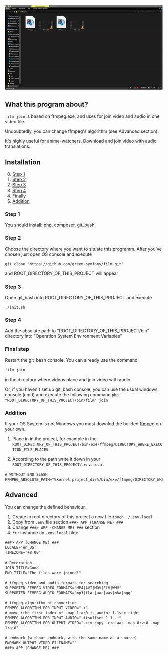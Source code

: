 ![join film](https://github.com/green-symfony/film/blob/main/doc/film%20join%20working.gif)

What this program about?
---


`film join` is based on ffmpeg.exe, and uses for join video and audio in one video file.

Undoubtedly, you can change ffmpeg's algorithm (see Advanced section).

It's highly useful for anime-watchers. Download and join video with audio translations.

Installation
---

0. [Step 1](#step-1)
1. [Step 2](#step-2)
2. [Step 3](#step-3)
3. [Step 4](#step-4)
4. [Finally](#final-step)
5. [Addition](#addition)

### Step 1

You should install:
[php](https://www.php.net/downloads.php),
[composer](https://getcomposer.org/download/),
[git_bash](https://git-scm.com/downloads)

### Step 2

Choose the directory where you want to situate this programm.
After you've chosen just open OS console and execute
```console
git clone "https://github.com/green-symfony/film.git"
```
and ROOT_DIRECTORY_OF_THIS_PROJECT will appear

### Step 3

Open git_bash into ROOT_DIRECTORY_OF_THIS_PROJECT and execute 
```console
./init.sh
```

### Step 4

Add the absolute path to "ROOT_DIRECTORY_OF_THIS_PROJECT/bin" directory into "Operation System Environment Variables"

### Final step

Restart the git_bash console.
You can already use the command 
```console
film join
```
in the directory where videos place and join video with audio.

Or, if you haven't set up git_bash console, you can use the usual windows console (cmd)
and execute the following command `php "ROOT_DIRECTORY_OF_THIS_PROJECT/bin/film" join`

### Addition

If your OS System is not Windows you must downlod the builded [ffmpeg](https://ffmpeg.org/download.html) on your own.

1) Place in in the project, for example in the `ROOT_DIRECTORY_OF_THIS_PROJECT/bin/exe/ffmpeg/DIRECTORY_WHERE_EXECUTION_FILE_PLACES`

2) According to the path write it down in your `ROOT_DIRECTORY_OF_THIS_PROJECT/.env.local`

```.env
# WITHOUT END SLASH
FFMPEG_ABSOLUTE_PATH="%kernel.project_dir%/bin/exe/ffmpeg/DIRECTORY_WHERE_EXECUTION_FILE_PLACES"
```

Advanced
---


You can change the defined behaviour.
1. Create in root directory of this project a new file `touch ./.env.local`
2. Copy from `.env` file section `###> APP (CHANGE ME) ###`
3. Change `###> APP (CHANGE ME) ###` section
4. For instance (in `.env.local` file):
```.env
###> APP (CHANGE ME) ###
LOCALE='en_US'
TIMEZONE='+8:00'

# Decoration
JOIN_TITLE=Good
END_TITLE="The files were joined!"

# ffmpeg video and audio formats for searching
SUPPORTED_FFMPEG_VIDEO_FORMATS="MP4|AVI|MOV|FLV|WMV"
SUPPORTED_FFMPEG_AUDIO_FORMATS="mp3|flac|aac|wav|mka|ogg"

# ffmpeg algorithm of converting
FFMPEG_ALGORITHM_FOR_INPUT_VIDEO="-i"
# move (the first index of -map 1:a:0 is audio) 1.1sec right
FFMPEG_ALGORITHM_FOR_INPUT_AUDIO="-itsoffset 1.1 -i"
FFMPEG_ALGORITHM_FOR_OUTPUT_VIDEO="-c:v copy -c:a aac -map 0:v:0 -map 1:a:0"

# endmark (without endmark, with the same name as a source)
ENDMARK_OUTPUT_VIDEO_FILENAME=""
###< APP (CHANGE ME) ###
```
